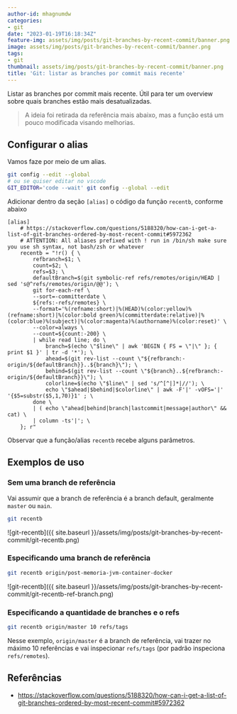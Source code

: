 ```yaml
---
author-id: mhagnumdw
categories:
- git
date: "2023-01-19T16:18:34Z"
feature-img: assets/img/posts/git-branches-by-recent-commit/banner.png
image: assets/img/posts/git-branches-by-recent-commit/banner.png
tags:
- git
thumbnail: assets/img/posts/git-branches-by-recent-commit/banner.png
title: 'Git: listar as branches por commit mais recente'
---
```


Listar as branches por commit mais recente. Útil para ter um overview sobre quais branches estão mais desatualizadas.

<!--more-->

> A ideia foi retirada da referência mais abaixo, mas a função está um pouco modificada visando melhorias.

## Configurar o alias

Vamos faze por meio de um alias.

```bash
git config --edit --global
# ou se quiser editar no vscode
GIT_EDITOR='code --wait' git config --global --edit
```

Adicionar dentro da seção `[alias]` o código da função `recentb`, conforme abaixo

```config
[alias]
    # https://stackoverflow.com/questions/5188320/how-can-i-get-a-list-of-git-branches-ordered-by-most-recent-commit#5972362
    # ATTENTION: All aliases prefixed with ! run in /bin/sh make sure you use sh syntax, not bash/zsh or whatever
    recentb = "!r() { \
        refbranch=$1; \
        count=$2; \
        refs=$3; \
        defaultBranch=$(git symbolic-ref refs/remotes/origin/HEAD | sed 's@^refs/remotes/origin/@@'); \
        git for-each-ref \
        --sort=-committerdate \
        ${refs:-refs/remotes} \
        --format='%(refname:short)|%(HEAD)%(color:yellow)%(refname:short)|%(color:bold green)%(committerdate:relative)|%(color:blue)%(subject)|%(color:magenta)%(authorname)%(color:reset)' \
        --color=always \
        --count=${count:-200} \
        | while read line; do \
            branch=$(echo \"$line\" | awk 'BEGIN { FS = \"|\" }; { print $1 }' | tr -d '*'); \
            ahead=$(git rev-list --count \"${refbranch:-origin/${defaultBranch}}..${branch}\"); \
            behind=$(git rev-list --count \"${branch}..${refbranch:-origin/${defaultBranch}}\"); \
            colorline=$(echo \"$line\" | sed 's/^[^|]*|//'); \
            echo \"$ahead|$behind|$colorline\" | awk -F'|' -vOFS='|' '{$5=substr($5,1,70)}1' ; \
        done \
        | ( echo \"ahead|behind|branch|lastcommit|message|author\" && cat) \
        | column -ts'|'; \
    }; r"
```

Observar que a função/alias `recentb` recebe alguns parâmetros.

## Exemplos de uso

### Sem uma branch de referência

Vai assumir que a branch de referência é a branch default, geralmente `master` ou `main`.

```bash
git recentb
```

![git-recentb]({{ site.baseurl }}/assets/img/posts/git-branches-by-recent-commit/git-recentb.png)

### Especificando uma branch de referência

```bash
git recentb origin/post-memoria-jvm-container-docker
```

![git-recentb]({{ site.baseurl }}/assets/img/posts/git-branches-by-recent-commit/git-recentb-ref-branch.png)

### Especificando a quantidade de branches e o refs

```bash
git recentb origin/master 10 refs/tags
```

Nesse exemplo, `origin/master` é a branch de referência, vai trazer no máximo 10 referências e vai inspecionar `refs/tags` (por padrão inspeciona `refs/remotes`).

## Referências

- <https://stackoverflow.com/questions/5188320/how-can-i-get-a-list-of-git-branches-ordered-by-most-recent-commit#5972362>
